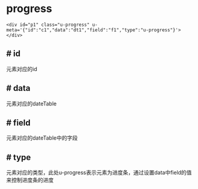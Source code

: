 # progress

	
	<div id="p1" class="u-progress" u-meta='{"id":"c1","data":"dt1","field":"f1","type":"u-progress"}'></div>

## # id
元素对应的id

## # data
元素对应的dateTable

## # field
元素对应的dateTable中的字段

## # type
元素对应的类型，此处u-progress表示元素为进度条，通过设置data中field的值来控制进度条的进度
